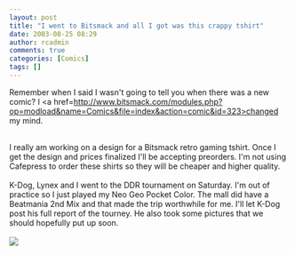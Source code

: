 ```yaml
---
layout: post
title: "I went to Bitsmack and all I got was this crappy tshirt"
date: 2003-08-25 08:29
author: rcadmin
comments: true
categories: [Comics]
tags: []
---
```

Remember when I said I wasn't going to tell you when there was a new comic? I <a href=http://www.bitsmack.com/modules.php?op=modload&name=Comics&file=index&action=comic&id=323>changed my mind.</a>
<br />

<br />
I really am working on a design for a Bitsmack retro gaming tshirt. Once I get the design and prices finalized I'll be accepting preorders. I'm not using Cafepress to order these shirts so they will be cheaper and higher quality. 
<br />

<br />
K-Dog, Lynex and I went to the DDR tournament on Saturday. I'm out of practice so I just played my Neo Geo Pocket Color. The mall did have a Beatmania 2nd Mix and that made the trip worthwhile for me. I'll let K-Dog post his full report of the tourney. He also took some pictures that we should hopefully put up soon. <Br><br><!--more--><img src='/wp/wp-content/comics/20030825.gif' alt'' />
